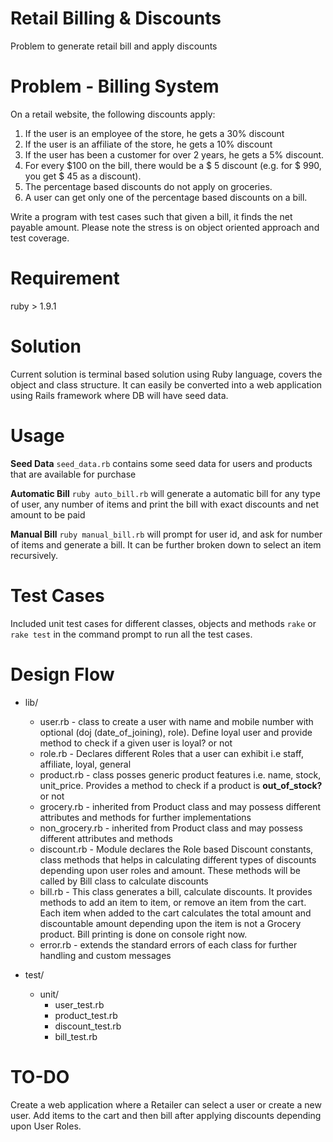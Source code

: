 Retail Billing & Discounts
==========================

Problem to generate retail bill and apply discounts


Problem - Billing System
========================

On a retail website, the following discounts apply: 
1. If the user is an employee of the store, he gets a 30% discount 
2. If the user is an affiliate of the store, he gets a 10% discount 
3. If the user has been a customer for over 2 years, he gets a 5% discount. 
4. For every $100 on the bill, there would be a $ 5 discount (e.g. for $ 990, you get $ 45 as a discount). 
5. The percentage based discounts do not apply on groceries. 
6. A user can get only one of the percentage based discounts on a bill.  

Write a program with test cases such that given a bill, it finds the net payable amount. Please note the stress is on object oriented approach and test coverage. 


Requirement
===========

ruby > 1.9.1

Solution
========

Current solution is terminal based solution using Ruby language, covers the object and class structure. It can easily be converted into a web application using Rails framework where DB will have seed data.



Usage
=====

**Seed Data**
  `seed_data.rb` contains some seed data for users and products that are available for purchase

**Automatic Bill**
  `ruby auto_bill.rb` will generate a automatic bill for any type of user, any number of items and print the bill with exact discounts and net amount to be paid

**Manual Bill**
  `ruby manual_bill.rb` will prompt for user id, and ask for number of items and generate a bill. It can be further broken down to select an item recursively. 
  
Test Cases
==========

Included unit test cases for different classes, objects and methods
`rake` or `rake test` in the command prompt to run all the test cases.


Design Flow
===========

* lib/
  * user.rb - class to create a user with name and mobile number with optional (doj (date_of_joining),  role). 
            Define loyal user and provide method to check if a given user is loyal? or not
  * role.rb - Declares different Roles that a user can exhibit i.e staff, affiliate, loyal, general
  * product.rb - class posses generic product features i.e. name, stock, unit_price. 
               Provides a method to check if a product is **out_of_stock?**  or not
  * grocery.rb - inherited from Product class and may possess different attributes and methods for further    implementations
  * non_grocery.rb - inherited from Product class and may possess different attributes and methods
  * discount.rb - Module declares the Role based Discount constants, class methods that helps in calculating different types of discounts depending upon user roles and amount. These methods will be called by Bill class to calculate discounts
  * bill.rb - This class generates a bill, calculate discounts. It provides methods to add an item to item, or remove an item from the cart. Each item when added to the cart calculates the total amount and discountable amount depending upon the item is not a Grocery product.
            Bill printing is done on console right now.
  * error.rb - extends the standard errors of each class for further handling and custom messages
  
* test/
  * unit/
    * user_test.rb
    * product_test.rb
    * discount_test.rb
    * bill_test.rb


TO-DO
=====

Create a web application where a Retailer can select a user or create a new user. Add items to the cart and then bill after applying discounts depending upon User Roles. 
